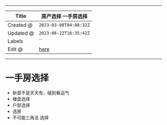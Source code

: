 -----

| Title     | 房产选择 一手房选择                                      |
| --------- | ----------------------------------------------- |
| Created @ | `2023-03-08T04:08:32Z`                          |
| Updated @ | `2023-06-22T16:35:42Z`                          |
| Labels    | \`\`                                            |
| Edit @    | [here](https://github.com/junxnone/F/issues/68) |

-----

# 一手房选择

  - 新盘不是天天有，碰到看运气
  - 楼盘选择
  - 户型选择
  - 选房
  - 不可能三角法 选择
